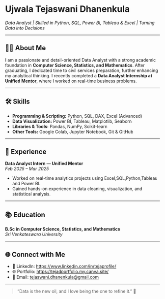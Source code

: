 # Ujwala Tejaswani Dhanenkula

*Data Analyst | Skilled in Python, SQL, Power BI, Tableau & Excel | Turning Data into Decisions*

---

## 👩‍💻 About Me

I am a passionate and detail-oriented Data Analyst with a strong academic foundation in **Computer Science, Statistics, and Mathematics**. After graduating, I dedicated time to civil services preparation, further enhancing my analytical thinking. I recently completed a **Data Analyst Internship at Unified Mentor**, where I worked on real-time business problems.

---

## 🛠️ Skills

- **Programming & Scripting:** Python, SQL, DAX, Excel (Advanced)
- **Data Visualization:** Power BI, Tableau, Matplotlib, Seaborn
- **Libraries & Tools:** Pandas, NumPy, Scikit-learn
- **Other Tools:** Google Colab, Jupyter Notebook, Git & GitHub

---

## 💼 Experience

**Data Analyst Intern — Unified Mentor**  
*Feb 2025 – Mar 2025*  
- Worked on real-time analytics projects using Excel,SQL,Python,Tableau and Power BI.  
- Gained hands-on experience in data cleaning, visualization, and statistical analysis.

---

## 📚 Education

**B.Sc in Computer Science, Statistics, and Mathematics**  
*Sri Venkateswara University*

---

## 🌐 Connect with Me

- 💼 LinkedIn: https://www.linkedin.com/in/tejaprofile/
- 🌐 Portfolio: https://tejadportfolio.my.canva.site/
- 📧 Email: [tejaswani.dhanenkula@gmail.com
](url)
---

> “Data is the new oil, and I love being the one to refine it.” 🚀


